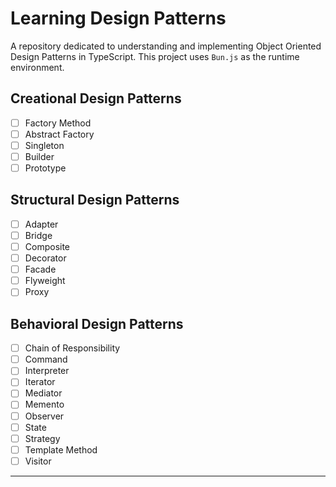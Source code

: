 # Learning Design Patterns

A repository dedicated to understanding and implementing Object Oriented Design Patterns in TypeScript. This project uses `Bun.js` as the runtime environment.

## Creational Design Patterns

- [ ] Factory Method
- [ ] Abstract Factory
- [ ] Singleton
- [ ] Builder
- [ ] Prototype

## Structural Design Patterns

- [ ] Adapter
- [ ] Bridge
- [ ] Composite
- [ ] Decorator
- [ ] Facade
- [ ] Flyweight
- [ ] Proxy

## Behavioral Design Patterns

- [ ] Chain of Responsibility
- [ ] Command
- [ ] Interpreter
- [ ] Iterator
- [ ] Mediator
- [ ] Memento
- [ ] Observer
- [ ] State
- [ ] Strategy
- [ ] Template Method
- [ ] Visitor

---
